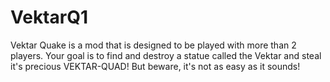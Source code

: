 VektarQ1
========

Vektar Quake is a mod that is designed to be played with more than 2 players. Your goal is to find and destroy a statue called the Vektar and steal it's precious VEKTAR-QUAD! But beware, it's not as easy as it sounds!
